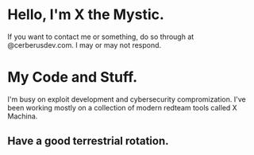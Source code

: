 # Hello, I'm X the Mystic.
If you want to contact me or something, do so through at </XtM>@cerberusdev.com.
I may or may not respond.

# My Code and Stuff.

I'm busy on exploit development and cybersecurity compromization.
I've been working mostly on a collection of modern redteam tools called X Machina.

## Have a good terrestrial rotation.



